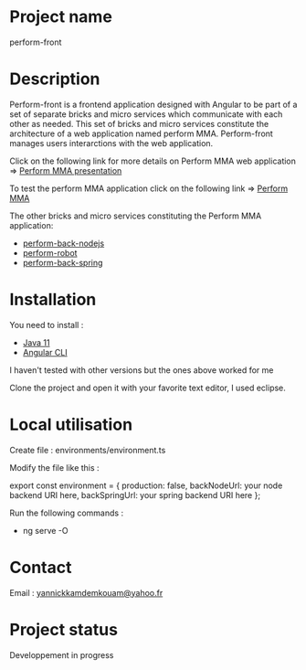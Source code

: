 # Project name

perform-front

# Description

Perform-front is a frontend application designed with Angular to be part of a set of separate bricks and micro services which communicate with each other as needed. This set of bricks and micro services constitute the architecture of a web application named perform MMA. Perform-front manages users interarctions with the web application.

Click on the following link for more details on Perform MMA web application =>
<a href="https://docs.google.com/presentation/d/e/2PACX-1vSzRUSTdUaM2xpnRheKOzhWK3UeApCFwF-Qn_Nl0KEetrUcBNHhpZ1nt6GdtnWPDutZzQquVGiIEMkr/pub?start=false&loop=false&delayms=3000">Perform MMA presentation</a> <br>

To test the perform MMA application click on the following link =>
<a href="https://perfmma.surge.sh/#/ngr-home">Perform MMA</a> <br>

The other bricks and micro services constituting the Perform MMA application:

* <a href="https://gitlab.com/perform_project/perform-back-nodejs">perform-back-nodejs</a>
* <a href="https://gitlab.com/perform_project/perform-robot">perform-robot</a>
* <a href="https://gitlab.com/perform_project/perform-back-spring">perform-back-spring</a>

# Installation

You need to install :
 
* <a href="https://www.oracle.com/fr/java/technologies/javase/jdk11-archive-downloads.html">Java 11</a>
* <a href="https://angular.io/cli">Angular CLI</a>
	
I haven't tested with other versions but the ones above worked for me

Clone the project and open it with your favorite text editor, I used eclipse.

# Local utilisation

Create file : environments/environment.ts

Modify the file like this : 

export const environment = {
    production: false,
    backNodeUrl: your node backend URI here,
    backSpringUrl: your spring backend URI here
};

Run the following commands : 

* ng serve -O

# Contact

Email : yannickkamdemkouam@yahoo.fr

# Project status

Developpement in progress
